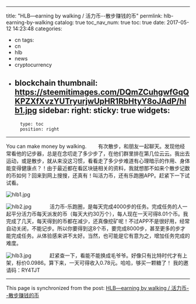 
---
title: "HLB—earning by walking / 活力币--散步赚钱的币"
permlink: hlb-earning-by-walking
catalog: true
toc_nav_num: true
toc: true
date: 2017-05-12 14:23:48
categories:
- cn
tags:
- cn
- hlb
- news
- cryptocurrency
- blockchain
thumbnail: https://steemitimages.com/DQmZCuhgwfGqQKPZXfXvzYUTryurjwUpHR1RbHtyY8oJAdP/hlb1.jpg
sidebar:
    right:
        sticky: true
widgets:
    -
        type: toc
        position: right
---


You can make money by walking.
　　有次散步，和朋友一起聊天。发现他经常看他的记步器，总是在念叨走了多少步了，在他们群里排在第几位云云。我出去运动，或是散步，就从来没这习惯，看看走了多少步难道有心理暗示的作用、身体能变得健康点？！由于最近都在看区块链相关的资料，我就想那不如来个散步记数的币如何？回来到网上搜搜，还真有！叫活力币，还有乐跑圈APP。赶紧下一下试试看。

![hlb1.jpg](https://steemitimages.com/DQmZCuhgwfGqQKPZXfXvzYUTryurjwUpHR1RbHtyY8oJAdP/hlb1.jpg)

![hlb2.jpg](https://steemitimages.com/DQmSrmFstdsChMSLnxwJLpwwV3fL1NDXbTKoQcbWS1db8ke/hlb2.jpg)
　
　　活力币-乐跑圈，是每天完成4000步的任务。完成任务的人一起平分活力币每天派发的币（每天大约30万个），每人现在一天可得8.01个币。我完成了几天，每天得到的币都在减少，还真像挖矿呢！不过APP不是很好用，经常自动关闭，不能记步。所以你要得到这8个币，要完成8000步，甚至更多的步才能完成任务。从体验感来讲不太好。当然，也可能是它有意为之，增加任务完成的难度。

![hlb3.jpg](https://steemitimages.com/DQmbFRxkx3iRFayerds5p7H4X45yvsuBTpyZLnLiqp4Zptw/hlb3.jpg)
　
　　赶紧查一下，看能不能换成毛爷爷。好像只有比特时代才有上架，标价0.0986。算下来，一天可得收入0.78元。哈哈，够买一颗糖了！
我的邀请码：RY4TJT

- - -

This page is synchronized from the post: [HLB—earning by walking / 活力币--散步赚钱的币](https://steemit.com/@lemooljiang/hlb-earning-by-walking)
